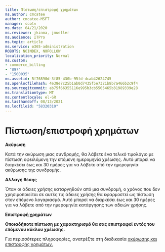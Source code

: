 ```yaml
---
title: Πίστωση/επιστροφή χρημάτων
ms.author: cmcatee
author: cmcatee-MSFT
manager: scotv
ms.date: 04/21/2020
ms.reviewer: jkinma, jmueller
ms.audience: ITPro
ms.topic: article
ms.service: o365-administration
ROBOTS: NOINDEX, NOFOLLOW
localization_priority: Normal
ms.custom:
- commerce_billing
- "897"
- "1500035"
ms.assetid: 5f76890d-3f85-430b-95fd-dcab42624745
ms.openlocfilehash: 4e38e7c25b1ab0d7435f5e7321b8b7a466b2c9f4
ms.sourcegitcommit: ab75f66355116e995b3cb5505465b31989339e28
ms.translationtype: MT
ms.contentlocale: el-GR
ms.lasthandoff: 08/13/2021
ms.locfileid: "58320310"
---
```

# <a name="creditrefund"></a>Πίστωση/επιστροφή χρημάτων

**Ακύρωση**
  
Κατά την ακύρωση μιας συνδρομής, θα λάβετε ένα τελικό τιμολόγιο με πίστωση οφειλόμενη την επόμενη ημερομηνία χρέωσης. Αυτό μπορεί να διαρκέσει έως και 30 ημέρες για να λάβετε από την ημερομηνία ακύρωσης της συνδρομής.
  
**Αλλαγή θέσης**
  
Όταν οι άδειες χρήσης καταργηθούν από μια συνδρομή, ο χρόνος που δεν χρησιμοποιείται σε αυτές τις άδειες χρήσης θα εφαρμοστεί ως πίστωση στον επόμενο λογαριασμό. Αυτό μπορεί να διαρκέσει έως και 30 ημέρες για να λάβετε από την ημερομηνία κατάργησης των αδειών χρήσης.

**Επιστροφή χρημάτων**

**Οποιαδήποτε πίστωση με χαρακτηρισμό θα σας επιστραφεί εντός του επόμενου κύκλου χρέωσης.**

Για περισσότερες πληροφορίες, ανατρέξτε στη διαδικασία [ακύρωσης και επιστροφής χρημάτων.](https://docs.microsoft.com/microsoft-365/commerce/subscriptions/cancel-your-subscription) 
